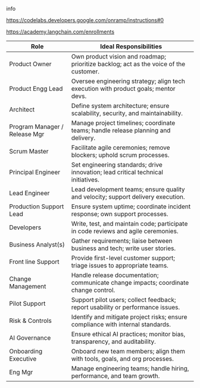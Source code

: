 info


https://codelabs.developers.google.com/onramp/instructions#0

https://academy.langchain.com/enrollments

| Role                             | Ideal Responsibilities                                                                 |
|----------------------------------|----------------------------------------------------------------------------------------|
| Product Owner                    | Own product vision and roadmap; prioritize backlog; act as the voice of the customer. |
| Product Engg Lead                | Oversee engineering strategy; align tech execution with product goals; mentor devs.    |
| Architect                        | Define system architecture; ensure scalability, security, and maintainability.         |
| Program Manager / Release Mgr    | Manage project timelines; coordinate teams; handle release planning and delivery.      |
| Scrum Master                     | Facilitate agile ceremonies; remove blockers; uphold scrum processes.                  |
| Principal Engineer               | Set engineering standards; drive innovation; lead critical technical initiatives.       |
| Lead Engineer                    | Lead development teams; ensure quality and velocity; support delivery execution.       |
| Production Support Lead          | Ensure system uptime; coordinate incident response; own support processes.             |
| Developers                       | Write, test, and maintain code; participate in code reviews and agile ceremonies.      |
| Business Analyst(s)              | Gather requirements; liaise between business and tech; write user stories.             |
| Front line Support               | Provide first-level customer support; triage issues to appropriate teams.              |
| Change Management                | Handle release documentation; communicate change impacts; coordinate change control.   |
| Pilot Support                    | Support pilot users; collect feedback; report usability or performance issues.         |
| Risk & Controls                  | Identify and mitigate project risks; ensure compliance with internal standards.        |
| AI Governance                    | Ensure ethical AI practices; monitor bias, transparency, and auditability.             |
| Onboarding Executive             | Onboard new team members; align them with tools, goals, and org processes.             |
| Eng Mgr                          | Manage engineering teams; handle hiring, performance, and team growth.                 |

